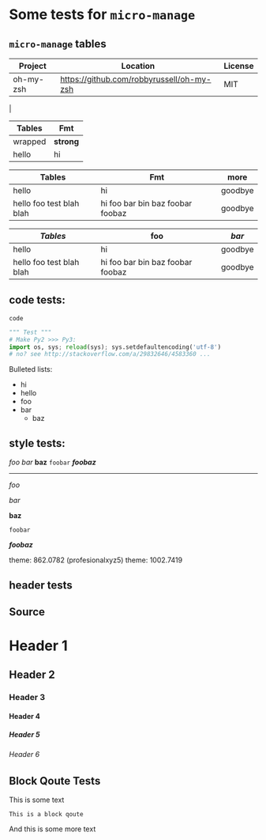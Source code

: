 # Some tests for `micro-manage`

## `micro-manage` tables

| Project | Location | License |
| -- | -- | -- |
| oh-my-zsh | https://github.com/robbyrussell/oh-my-zsh | MIT |
|

| Tables | Fmt |
| -- | -- |
| wrapped | **strong** |
| hello | hi |

| Tables | Fmt | more |
| -- | -- | -- |
| hello | hi | goodbye |
| hello foo test blah blah | hi foo bar bin baz foobar foobaz | goodbye |

| *Tables* | **foo** | _bar_ |
| -- | -- | -- |
| hello | hi | goodbye |
| hello foo test blah blah | hi foo bar bin baz foobar foobaz | goodbye |

## code tests:

```
code
```

```python
""" Test """
# Make Py2 >>> Py3:
import os, sys; reload(sys); sys.setdefaultencoding('utf-8')
# no? see http://stackoverflow.com/a/29832646/4583360 ...
```

Bulleted lists:
- hi
- hello
- foo
- bar
    - baz

## style tests:

*foo*
_bar_
**baz**
`foobar`
**_foobaz_**

---

*foo*

_bar_

**baz**

`foobar`

**_foobaz_**

theme: 862.0782 (profesionalxyz5)
theme: 1002.7419

## header tests

## Source
# Header 1
## Header 2
### Header 3
#### Header 4
##### Header 5
###### Header 6

## Block Qoute Tests

This is some text

    This is a block qoute

And this is some more text
